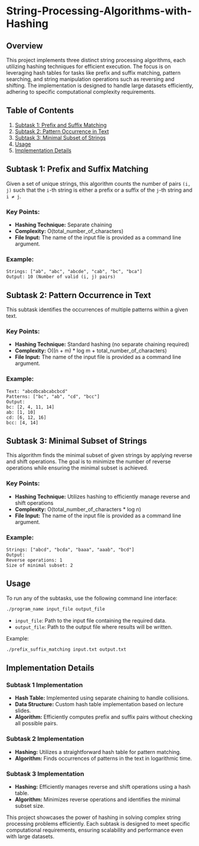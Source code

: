 # String-Processing-Algorithms-with-Hashing

## Overview

This project implements three distinct string processing algorithms, each utilizing hashing techniques for efficient execution. The focus is on leveraging hash tables for tasks like prefix and suffix matching, pattern searching, and string manipulation operations such as reversing and shifting. The implementation is designed to handle large datasets efficiently, adhering to specific computational complexity requirements.

## Table of Contents

1. [Subtask 1: Prefix and Suffix Matching](#subtask-1-prefix-and-suffix-matching)
2. [Subtask 2: Pattern Occurrence in Text](#subtask-2-pattern-occurrence-in-text)
3. [Subtask 3: Minimal Subset of Strings](#subtask-3-minimal-subset-of-strings)
4. [Usage](#usage)
5. [Implementation Details](#implementation-details)

## Subtask 1: Prefix and Suffix Matching

Given a set of unique strings, this algorithm counts the number of pairs `(i, j)` such that the `i`-th string is either a prefix or a suffix of the `j`-th string and `i ≠ j`.

### Key Points:
- **Hashing Technique:** Separate chaining
- **Complexity:** O(total_number_of_characters)
- **File Input:** The name of the input file is provided as a command line argument.

### Example:
```
Strings: ["ab", "abc", "abcde", "cab", "bc", "bca"]
Output: 10 (Number of valid (i, j) pairs)
```

## Subtask 2: Pattern Occurrence in Text

This subtask identifies the occurrences of multiple patterns within a given text.

### Key Points:
- **Hashing Technique:** Standard hashing (no separate chaining required)
- **Complexity:** O((n + m) * log m + total_number_of_characters)
- **File Input:** The name of the input file is provided as a command line argument.

### Example:
```
Text: "abcdbcabcabcbcd"
Patterns: ["bc", "ab", "cd", "bcc"]
Output: 
bc: [2, 4, 11, 14]
ab: [1, 10]
cd: [6, 12, 16]
bcc: [4, 14]
```

## Subtask 3: Minimal Subset of Strings

This algorithm finds the minimal subset of given strings by applying reverse and shift operations. The goal is to minimize the number of reverse operations while ensuring the minimal subset is achieved.

### Key Points:
- **Hashing Technique:** Utilizes hashing to efficiently manage reverse and shift operations
- **Complexity:** O(total_number_of_characters * log n)
- **File Input:** The name of the input file is provided as a command line argument.

### Example:
```
Strings: ["abcd", "bcda", "baaa", "aaab", "bcd"]
Output:
Reverse operations: 1
Size of minimal subset: 2
```

## Usage

To run any of the subtasks, use the following command line interface:

```bash
./program_name input_file output_file
```

- `input_file`: Path to the input file containing the required data.
- `output_file`: Path to the output file where results will be written.

Example:

```bash
./prefix_suffix_matching input.txt output.txt
```

## Implementation Details

### Subtask 1 Implementation

- **Hash Table:** Implemented using separate chaining to handle collisions.
- **Data Structure:** Custom hash table implementation based on lecture slides.
- **Algorithm:** Efficiently computes prefix and suffix pairs without checking all possible pairs.

### Subtask 2 Implementation

- **Hashing:** Utilizes a straightforward hash table for pattern matching.
- **Algorithm:** Finds occurrences of patterns in the text in logarithmic time.

### Subtask 3 Implementation

- **Hashing:** Efficiently manages reverse and shift operations using a hash table.
- **Algorithm:** Minimizes reverse operations and identifies the minimal subset size.

This project showcases the power of hashing in solving complex string processing problems efficiently. Each subtask is designed to meet specific computational requirements, ensuring scalability and performance even with large datasets.
